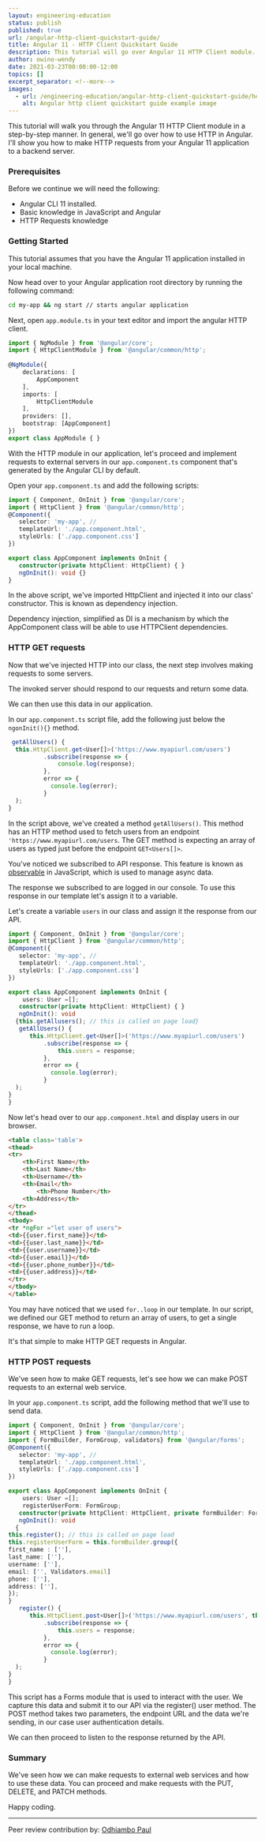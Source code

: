 ```yaml
---
layout: engineering-education
status: publish
published: true
url: /angular-http-client-quickstart-guide/
title: Angular 11 - HTTP Client Quickstart Guide 
description: This tutorial will go over Angular 11 HTTP Client module. Angular 11 HTTP client module makes it possible to make requests to a backend server.
author: owino-wendy
date: 2021-03-23T00:00:00-12:00
topics: []
excerpt_separator: <!--more-->
images:
  - url: /engineering-education/angular-http-client-quickstart-guide/hero.jpg
    alt: Angular http client quickstart guide example image
---
```

This tutorial will walk you through the Angular 11 HTTP Client module in a step-by-step manner. In general, we'll go over how to use HTTP in Angular. I'll show you how to make HTTP requests from your Angular 11 application to a backend server.  
<!--more-->
### Prerequisites
Before we continue we will need the following:
- Angular CLI 11 installed.
- Basic knowledge in JavaScript and Angular 
- HTTP Requests knowledge

### Getting Started
This tutorial assumes that you have the Angular 11 application installed in your local machine.

Now head over to your Angular application root directory by running the following command:
```bash
cd my-app && ng start // starts angular application
```

Next, open `app.module.ts` in your text editor and import the angular HTTP client.  

```ts
import { NgModule } from '@angular/core';
import { HttpClientModule } from '@angular/common/http';
 
@NgModule({
    declarations: [
        AppComponent
    ],
    imports: [
        HttpClientModule
    ],
    providers: [],
    bootstrap: [AppComponent]
})
export class AppModule { }
```

With the HTTP module in our application, let's proceed and implement requests to external servers in our `app.component.ts` component that's generated by the Angular CLI by default.  

Open your `app.component.ts` and add the following scripts:  

```ts
import { Component, OnInit } from '@angular/core'; 
import { HttpClient } from '@angular/common/http';
@Component({
   selector: 'my-app', //
   templateUrl: './app.component.html',
   styleUrls: ['./app.component.css']
})

export class AppComponent implements OnInit {
   constructor(private httpClient: HttpClient) { }
   ngOnInit(): void {}
}
```

In the above script, we've imported HttpClient and injected it into our class' constructor. This is known as dependency injection.

Dependency injection, simplified as DI is a mechanism by which the AppComponent class will be able to use HTTPClient dependencies.  

### HTTP GET requests
Now that we've injected HTTP into our class, the next step involves making requests to some servers.  

The invoked server should respond to our requests and return some data.  

We can then use this data in our application.  
  
In our `app.component.ts` script file, add the following just below the `ngonInit(){}` method.  
```ts
 getAllUsers() {
  this.HttpClient.get<User[]>('https://www.myapiurl.com/users')
          .subscribe(response => {
              console.log(response);
          },
          error => {
			console.log(error);
          }
  );
}
```

In the script above, we've created a method `getAllUsers()`. This method has an HTTP method used to fetch users from an endpoint `'https://www.myapiurl.com/users`. The GET method is expecting an array of users as typed just before the endpoint `GET<Users[]>`.  

You've noticed we subscribed to API response. This feature is known as [observable](https://angular.io/guide/observables) in JavaScript, which is used to manage async data.  

The response we subscribed to are logged in our console. To use this response in our template let's assign it to a variable.

Let's create a variable `users` in our class and assign it the response from our API.  
```ts
import { Component, OnInit } from '@angular/core'; 
import { HttpClient } from '@angular/common/http';
@Component({
   selector: 'my-app', //
   templateUrl: './app.component.html',
   styleUrls: ['./app.component.css']
})

export class AppComponent implements OnInit { 
    users: User =[];
   constructor(private httpClient: HttpClient) { }
   ngOnInit(): void 
  {this.getAllusers(); // this is called on page load}
   getAllUsers() {
      this.HttpClient.get<User[]>('https://www.myapiurl.com/users')
          .subscribe(response => {
              this.users = response;
          },
          error => {
			console.log(error);
          }
  );
}
}
```

Now let's head over to our `app.component.html` and display users in our browser.

```html
<table class='table'>
<thead>
<tr>
	<th>First Name</th>
	<th>Last Name</th>
	<th>Username</th>
	<th>Email</th>
        <th>Phone Number</th>
	<th>Address</th>
</tr>
</thead>
<tbody>
<tr *ngFor ="let user of users">
<td>{{user.first_name}}</td>
<td>{{user.last_name}}</td>
<td>{{user.username}}</td>
<td>{{user.email}}</td>
<td>{{user.phone_number}}</td>
<td>{{user.address}}</td>
</tr>
</tbody>
</table>
```

You may have noticed that we used `for..loop` in our template. In our script, we defined our GET method to return an array of users, to get a single response, we have to run a loop.

It's that simple to make HTTP GET requests in Angular.

### HTTP POST requests
We've seen how to make GET requests, let's see how we can make POST requests to an external web service.  

In your `app.component.ts` script, add the following method that we'll use to send data.  

```ts
import { Component, OnInit } from '@angular/core'; 
import { HttpClient } from '@angular/common/http';
import { FormBuilder, FormGroup, validators} from '@angular/forms';
@Component({
   selector: 'my-app', //
   templateUrl: './app.component.html',
   styleUrls: ['./app.component.css']
})

export class AppComponent implements OnInit { 
    users: User =[];
    registerUserForm: FormGroup;
   constructor(private httpClient: HttpClient, private formBuilder: FormBuilder) { }
   ngOnInit(): void 
  {
this.register(); // this is called on page load
this.registerUserForm = this.formBuilder.group({
first_name : [''],
last_name: [''],
username: [''],
email: ['', Validators.email]
phone: [''],
address: [''],
});
}
   register() {
      this.HttpClient.post<User[]>('https://www.myapiurl.com/users', this.registeruserForm.value)
          .subscribe(response => {
              this.users = response;
          },
          error => {
			console.log(error);
          }
  );
}
}
```

This script has a Forms module that is used to interact with the user. We capture this data and submit it to our API via the register() user method. The POST method takes two parameters, the endpoint URL and the data we're sending, in our case user authentication details.  

We can then proceed to listen to the response returned by the API.  

### Summary
We've seen how we can make requests to external web services and how to use these data. You can proceed and make requests with the PUT, DELETE, and PATCH methods.

Happy coding.

---
Peer review contribution by: [Odhiambo Paul](/engineering-education/authors/odhiambo-paul/)

